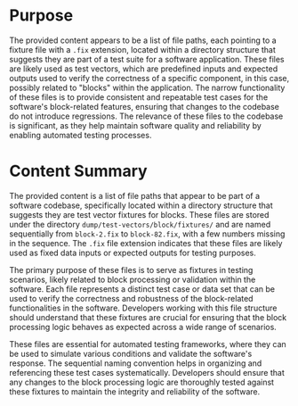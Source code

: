 # Purpose
The provided content appears to be a list of file paths, each pointing to a fixture file with a `.fix` extension, located within a directory structure that suggests they are part of a test suite for a software application. These files are likely used as test vectors, which are predefined inputs and expected outputs used to verify the correctness of a specific component, in this case, possibly related to "blocks" within the application. The narrow functionality of these files is to provide consistent and repeatable test cases for the software's block-related features, ensuring that changes to the codebase do not introduce regressions. The relevance of these files to the codebase is significant, as they help maintain software quality and reliability by enabling automated testing processes.
# Content Summary
The provided content is a list of file paths that appear to be part of a software codebase, specifically located within a directory structure that suggests they are test vector fixtures for blocks. These files are stored under the directory `dump/test-vectors/block/fixtures/` and are named sequentially from `block-2.fix` to `block-82.fix`, with a few numbers missing in the sequence. The `.fix` file extension indicates that these files are likely used as fixed data inputs or expected outputs for testing purposes.

The primary purpose of these files is to serve as fixtures in testing scenarios, likely related to block processing or validation within the software. Each file represents a distinct test case or data set that can be used to verify the correctness and robustness of the block-related functionalities in the software. Developers working with this file structure should understand that these fixtures are crucial for ensuring that the block processing logic behaves as expected across a wide range of scenarios.

These files are essential for automated testing frameworks, where they can be used to simulate various conditions and validate the software's response. The sequential naming convention helps in organizing and referencing these test cases systematically. Developers should ensure that any changes to the block processing logic are thoroughly tested against these fixtures to maintain the integrity and reliability of the software.
